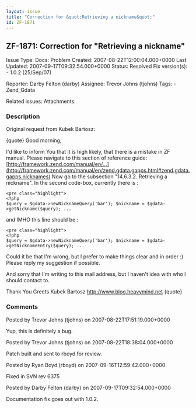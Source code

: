 ```yaml
---
layout: issue
title: "Correction for &quot;Retrieving a nickname&quot;"
id: ZF-1871
---
```


ZF-1871: Correction for "Retrieving a nickname"
-----------------------------------------------

 Issue Type: Docs: Problem Created: 2007-08-22T12:00:04.000+0000 Last Updated: 2007-09-17T09:32:54.000+0000 Status: Resolved Fix version(s): - 1.0.2 (25/Sep/07)
 
 Reporter:  Darby Felton (darby)  Assignee:  Trevor Johns (tjohns)  Tags: - Zend\_Gdata
 
 Related issues: 
 Attachments: 
### Description

Original request from Kubek Bartosz:

{quote} Good morning,

I'd like to inform You that it is high likely, that there is a mistake in ZF manual. Please navigate to this section of reference guide: [http://framework.zend.com/manual/en/…](http://framework.zend.com/manual/en/zend.gdata.gapps.html#zend.gdata.gapps.nicknames) Now go to the subsection "14.6.3.2. Retrieving a nickname". In the second code-box, currently there is :

 
    <pre class="highlight">
    <?php
    $query = $gdata->newNicknameQuery('bar'); $nickname = $gdata->getNickname($query); ...


and IMHO this line should be :

 
    <pre class="highlight">
    <?php
    $query = $gdata->newNicknameQuery('bar'); $nickname = $gdata->getNicknameEntry($query); ...


Could it be that I'm wrong, but I prefer to make things clear and in order :) Please reply my suggestion if possible.

And sorry that I'm writing to this mail address, but I haven't idea with who I should contact to.

Thank You Greets Kubek Bartosz <http://www.blog.heavymind.net> {quote}

 

 

### Comments

Posted by Trevor Johns (tjohns) on 2007-08-22T17:51:19.000+0000

Yup, this is definitely a bug.

 

 

Posted by Trevor Johns (tjohns) on 2007-08-22T18:38:04.000+0000

Patch built and sent to rboyd for review.

 

 

Posted by Ryan Boyd (rboyd) on 2007-09-16T12:59:42.000+0000

Fixed in SVN rev 6375

 

 

Posted by Darby Felton (darby) on 2007-09-17T09:32:54.000+0000

Documentation fix goes out with 1.0.2.

 

 